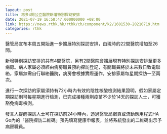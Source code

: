 ```yaml
---
layout: post
title: 再多4間公立醫院新增特別探訪安排
date: 2021-07-19 16:58:47.000000000 +08:00
link: https://news.rthk.hk/rthk/ch/component/k2/1601530-20210719.htm
categories: rthk
---
```


醫管局宣布本周五開始進一步擴展特別探訪安排，由現時的22間醫院增加至26間。
 
新增特別探訪安排的共有4間醫院，另有2間醫院會擴展現有特別探訪安排至更多病房。病人家屬必須經由病房職員預約探訪登記，有關職員將於未來數日致電聯絡，家屬無需自行聯絡醫院，病房會根據實際運作，安排家屬每星期探訪一至兩次。
 
進行一次探訪的家屬須持有72小時內有效的陰性核酸檢測結果證明，假如家屬定期探訪則可每星期進行檢測，已完成接種兩劑疫苗不少於14天的探訪人士，可獲豁免病毒檢測。
 
發言人提醒探訪人士可在探訪前24小時內，透過醫管局網頁或流動應用程式HA Go內的「醫院探訪二維碼」預先填寫健康申報表，並將系統發出的二維碼出示予病房職員。
